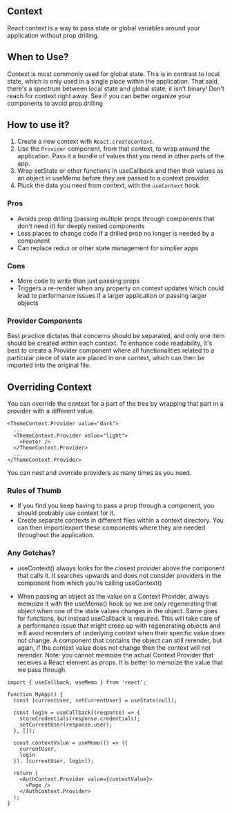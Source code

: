 ## Context

React context is a way to pass state or global variables around your application without prop drilling.

## When to Use?

Context is most commonly used for global state. This is in contrast to local state, which is only used in a single place within the application. That said, there's a spectrum between local state and global state; it isn't binary! Don't reach for context right away. See if you can better organize your components to avoid prop drilling

## How to use it?

1. Create a new context with `React.createContext`.
2. Use the `Provider` component, from that context, to wrap around the application. Pass it a bundle of values that you need in other parts of the app.
3. Wrap setState or other functions in useCallback and then their values as an object in useMemo before they are passed to a context provider.
4. Pluck the data you need from context, with the `useContext` hook.

### Pros

- Avoids prop drilling (passing multiple props through components that don't need it) for deeply nested components
- Less places to change code if a drilled prop no longer is needed by a component
- Can replace redux or other state management for simplier apps

### Cons

- More code to write than just passing props
- Triggers a re-render when any property on context updates which could lead to performance issues if a larger application or passing larger objects

### Provider Components

Best practice dictates that concerns should be separated, and only one item should be created within each context. To enhance code readability, it's best to create a Provider component where all functionalities related to a particular piece of state are placed in one context, which can then be imported into the original file.

## Overriding Context

You can override the context for a part of the tree by wrapping that part in a provider with a different value.

```
<ThemeContext.Provider value="dark">
  ...
  <ThemeContext.Provider value="light">
    <Footer />
  </ThemeContext.Provider>
  ...
</ThemeContext.Provider>
```

You can nest and override providers as many times as you need.

### Rules of Thumb

- If you find you keep having to pass a prop through a component, you should probably use context for it.
- Create separate contexts in different files within a context directory. You can then import/export these components where they are needed throughout the application.

### Any Gotchas?

- useContext() always looks for the closest provider above the component that calls it. It searches upwards and does not consider providers in the component from which you’re calling useContext()

- When passing an object as the value on a Context Provider, always memoize it with the useMemo() hook so we are only regenerating that object when one of the state values changes in the object. Same goes for functions, but instead useCallback is required. This will take care of a performance issue that might creep up with regenerating objects and will avoid rerenders of underlying context when their specific value does not change. A component that contains the object can still rerender, but again, if the context value does not change then the context will not rerender. Note: you cannot memoize the actual Context Provider that receives a React element as props. It is better to memoize the value that we pass through.

```
import { useCallback, useMemo } from 'react';

function MyApp() {
  const [currentUser, setCurrentUser] = useState(null);

  const login = useCallback((response) => {
    storeCredentials(response.credentials);
    setCurrentUser(response.user);
  }, []);

  const contextValue = useMemo(() => ({
    currentUser,
    login
  }), [currentUser, login]);

  return (
    <AuthContext.Provider value={contextValue}>
      <Page />
    </AuthContext.Provider>
  );
}
```

